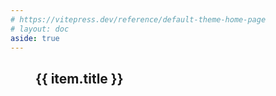```yaml
---
# https://vitepress.dev/reference/default-theme-home-page
# layout: doc
aside: true
---
```


<script setup>

import {
  VPTeamPage,
  VPTeamPageTitle,
  VPTeamMembers
} from 'vitepress/theme'

import { useData } from 'vitepress'

const { theme, page, frontmatter } = useData()

</script>

<VPTeamPage style="padding-bottom: unset !important;">
  <VPTeamPageTitle>
    <template #title>
      Weekly
    </template>
    <template #lead>
      人生流水账
    </template>
  </VPTeamPageTitle>
</VPTeamPage>

<div class="yearList" v-for="item in theme.weekly">

## {{ item.title }}

<WeeklyList :items ="item.items" />

</div>

<style scoped lang="less">

.yearList {
    padding: 0 40px;
        @media (max-width: 419px) {
            padding: 0 5px;
        }

}
</style>